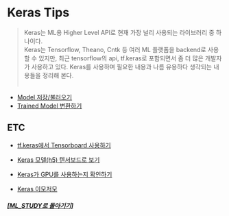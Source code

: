# Keras Tips

> Keras는 ML용 Higher Level API로 현재 가장 널리 사용되는 라이브러리 중 하나이다. <br>
> Keras는 Tensorflow, Theano, Cntk 등 여러 ML 플랫폼을 backend로 사용할 수 있지만,
> 최근 tensorflow의 api, tf.keras로 포함되면서 좀 더 많은 개발자가 사용하고 있다.
> Keras를 사용하며 필요한 내용과 나름 유용하다 생각되는 내용들을 정리해 본다. <br><br>

- [Model 저장/불러오기](https://github.com/elemag1414/ML_STUDY/blob/master/Keras/Model_Save_Load.md)
- [Trained Model 변환하기](https://github.com/elemag1414/ML_STUDY/blob/master/Tensorflow/Model_Conversion.md)

## ETC

- [tf.keras에서 Tensorboard 사용하기](keras_tensorboard.md)

- [Keras 모델(h5) 텐서보드로 보기](keras_graph_tensorboard.md)

- [Keras가 GPU를 사용하는지 확인하기](keras_gpu.md)

- [Keras 이모저모](keras_omni.md)

##### [[ML_STUDY로 돌아기기]](https://github.com/elemag1414/ML_STUDY)
